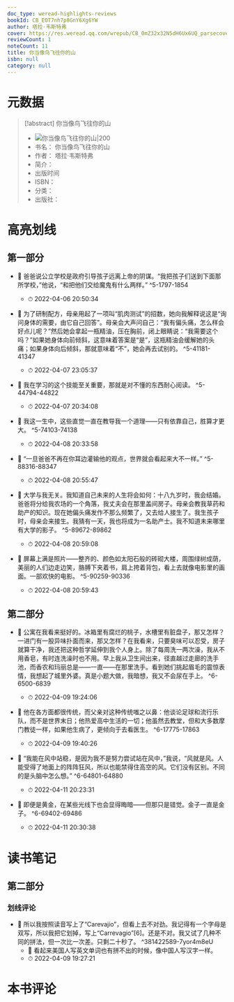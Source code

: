 ```yaml
---
doc_type: weread-highlights-reviews
bookId: CB_EOT7nh7p8GnY6Xg6YW
author: 塔拉·韦斯特弗
cover: https://res.weread.qq.com/wrepub/CB_0mZ32x32N5dH6Ux6UQ_parsecover
reviewCount: 1
noteCount: 11
title: 你当像鸟飞往你的山
isbn: null
category: null
---
```

# 元数据
> [!abstract] 你当像鸟飞往你的山
> - ![ 你当像鸟飞往你的山|200](https://res.weread.qq.com/wrepub/CB_0mZ32x32N5dH6Ux6UQ_parsecover)
> - 书名： 你当像鸟飞往你的山
> - 作者： 塔拉·韦斯特弗
> - 简介： 
> - 出版时间 
> - ISBN： 
> - 分类： 
> - 出版社： 

# 高亮划线

## 第一部分


- 📌 爸爸说公立学校是政府引导孩子远离上帝的阴谋。“我把孩子们送到下面那所学校，”他说，“和把他们交给魔鬼有什么两样。” ^5-1797-1854
    - ⏱ 2022-04-06 20:50:34 

- 📌 为了研制配方，母亲用起了一项叫“肌肉测试”的招数，她向我解释说这是“询问身体的需要，由它自己回答”。母亲会大声问自己：“我有偏头痛，怎么样会好点儿呢？”然后她会拿起一瓶精油，压在胸前，闭上眼睛说：“我需要这个吗？”如果她身体向前倾斜，这意味着答案是“是”，这瓶精油会缓解她的头痛；如果身体向后倾斜，那就意味着“不”，她会再去试别的。 ^5-41181-41347
    - ⏱ 2022-04-07 23:05:37 

- 📌 我在学习的这个技能至关重要，那就是对不懂的东西耐心阅读。 ^5-44794-44822
    - ⏱ 2022-04-07 20:34:08 

- 📌 我这一生中，这些直觉一直在教导我一个道理——只有依靠自己，胜算才更大。 ^5-74103-74138
    - ⏱ 2022-04-08 20:33:58 

- 📌 “一旦爸爸不再在你耳边灌输他的观点，世界就会看起来大不一样。” ^5-88316-88347
    - ⏱ 2022-04-08 20:55:47 

- 📌 大学与我无关。我知道自己未来的人生将会如何：十八九岁时，我会结婚。爸爸将分给我农场的一个角落，我丈夫会在那里盖间房子。母亲会教我草药和助产的知识。现在她偏头痛发作不那么频繁了，又去给人接生了。我生孩子时，母亲会来接生。我猜有一天，我也将成为一名助产士。我不知道未来哪里有大学的影子。 ^5-89672-89862
    - ⏱ 2022-04-08 20:59:08 

- 📌 屏幕上满是照片——整齐的、颜色如太阳石般的砖砌大楼，周围绿树成荫，美丽的人们边走边笑，胳膊下夹着书，肩上挎着背包，看上去就像电影里的画面。一部欢快的电影。 ^5-90259-90336
    - ⏱ 2022-04-08 20:59:43 
## 第二部分


- 📌 公寓在我看来挺好的。冰箱里有腐烂的桃子，水槽里有脏盘子，那又怎样？一进门有一股异味扑面而来，那又怎样？在我看来，只要臭味可以忍受，房子就算干净，我还把这种哲学延伸到我个人身上。除了每周洗一两次澡，我从不用香皂，有时连洗澡时也不用。早上我从卫生间出来，径直越过走廊的洗手池，而香农和玛丽总是——一直——在那里洗手。看到她们挑起眉毛的震惊表情，我想起了城里外婆。真是小题大做，我暗想，我又不会尿在手上。 ^6-6500-6839
    - ⏱ 2022-04-09 19:24:06 

- 📌 他在各方面都很传统，而父亲对这种传统嗤之以鼻：他谈论足球和流行乐队，而不是世界末日；他热爱高中生活的一切；他虽然去教堂，但和大多数摩门教徒一样，如果他生病了，更倾向于去看医生。 ^6-17775-17863
    - ⏱ 2022-04-09 19:40:26 

- 📌 “我能在风中站稳，是因为我不是努力尝试站在风中，”我说，“风就是风。人能受得了地面上的阵阵狂风，所以也能禁得住高空的风。它们没有区别。不同的是头脑中怎么想。” ^6-64801-64880
    - ⏱ 2022-04-11 20:23:31 

- 📌 即便是黄金，在某些光线下也会显得晦暗——但那只是错觉。金子一直是金子。 ^6-69402-69486
    - ⏱ 2022-04-11 20:30:38 
# 读书笔记

## 第二部分

### 划线评论
- 📌 所以我按照读音写上了“Carevajio”，但看上去不对劲。我记得有一个字母是双写，所以我把它划掉，写上“Carrevagio”[6]。还是不对。我又试了几种不同的拼法，但一次比一次差。只剩二十秒了。  ^381422589-7yor4m8eU
    - 💭 看起来美国人写英文单词也有拼不出的时候，像中国人写汉字一样。
    - ⏱ 2022-04-09 19:27:21
   
# 本书评论
